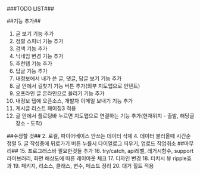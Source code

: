 
###TODO LIST###

##기능 추가##
1. 글 보기 기능 추가
3. 정렬 스피너 기능 추가
4. 검색 기능 추가
5. 닉네임 변경 기능 추가
8. 추천탭 기능 추가
9. 답글 기능 추가
10. 내정보에서 내가 쓴 글, 댓글, 답글 보기 기능 추가
11. 글 안에서 길찾기 기능 버튼 추가(외부 지도앱으로 인텐트)
12. 오프라인 글 온라인으로 올리기 기능 추가
13. 내정보 탭에 오픈소스, 개발자 이메일 보내기 기능 추가
14. 게시글 리스트 페이징3 적용
15. 글 안에서 플로팅바 누르면 지도앱으로 연결하는 기능 추가(현재위치 - 출발, 해당글 장소 - 도착)

##수정할 것##
2. 로컬, 파이어베이스 안쓰는 데이터 삭제
4. 데이터 불러올때 시간순 정렬
5. 글 작성중에 뒤로가기 버튼 누를시 다이얼로그 띄우기, 업로드 작업취소
##마무리##
15. 프로그래스바 필요한것들 추가
16. try/catch, api레벨, 레거시함수, support라이브러리, 화면 해상도에 따른 레이아웃 체크
17. 디자인 변경
18. 터치시 뷰 ripple효과
19. 패키지, 리소스, 클래스, 변수, 메소드 정리
20. 대거 힐트 적용